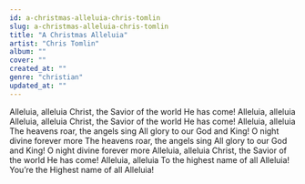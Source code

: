 ```yaml
---
id: a-christmas-alleluia-chris-tomlin
slug: a-christmas-alleluia-chris-tomlin
title: "A Christmas Alleluia"
artist: "Chris Tomlin"
album: ""
cover: ""
created_at: ""
genre: "christian"
updated_at: ""
---
```


Alleluia, alleluia
Christ, the Savior of the world
He has come!
Alleluia, alleluia
Alleluia, alleluia
Christ, the Savior of the world
He has come!
Alleluia, alleluia
The heavens roar, the angels sing
All glory to our God and King!
O night divine forever more
The heavens roar, the angels sing
All glory to our God and King!
O night divine forever more
Alleluia, alleluia
Christ, the Savior of the world
He has come!
Alleluia, alleluia
To the highest name of all
Alleluia!
You’re the Highest name of all
Alleluia!